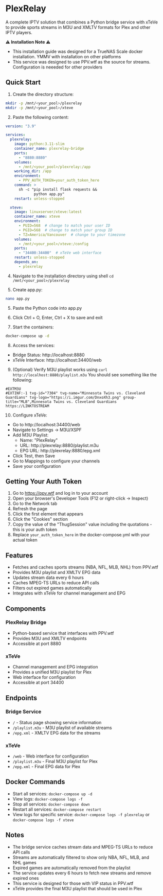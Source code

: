 # PlexRelay

A complete IPTV solution that combines a Python bridge service with xTeVe to provide sports streams in M3U and XMLTV formats for Plex and other IPTV players.

**⚠️ Installation Note ⚠️**
- This installation guide was designed for a TrueNAS Scale docker installation. YMMV with installation on other platforms
- This service was designed to use PPV.wtf as the source for streams. Configuration is neeeded for other providers

## Quick Start

1. Create the directory structure:
```bash
mkdir -p /mnt/<your_pool>/plexrelay
mkdir -p /mnt/<your_pool>/xteve
```

2. Paste the following content:
```yaml
version: "3.9"

services:
  plexrelay:
    image: python:3.11-slim
    container_name: plexrelay-bridge
    ports:
      - "8880:8880"
    volumes:
      - /mnt/<your_pool>/plexrelay:/app
    working_dir: /app
    environment:
      - PPV_AUTH_TOKEN=your_auth_token_here
    command: >
      sh -c "pip install flask requests &&
             python app.py"
    restart: unless-stopped

  xteve:
    image: linuxserver/xteve:latest
    container_name: xteve
    environment:
      - PUID=568  # change to match your user ID
      - PGID=568  # change to match your group ID
      - TZ=America/Vancouver  # change to your timezone
    volumes:
      - /mnt/<your_pool>/xteve:/config
    ports:
      - "34400:34400"  # xTeVe web interface
    restart: unless-stopped
    depends_on:
      - plexrelay
```

4. Navigate to the installation directory using shell
`cd /mnt/<your_pool>/plexrelay`

3. Create app.py:
```bash
nano app.py
```

5. Paste the Python code into app.py

6. Click Ctrl + O, Enter, Ctrl + X to save and exit

7. Start the containers:
```bash
docker-compose up -d
```

8. Access the services:
- Bridge Status: http://localhost:8880
- xTeVe Interface: http://localhost:34400/web

9. (Optional) Verify M3U playlist works using `curl http://localhost:8880/playlist.m3u`
You should see something like the following:
```m3u
#EXTM3U
#EXTINF:-1 tvg-id="7304" tvg-name="Minnesota Twins vs. Cleveland Guardians" tvg-logo="https://i.imgur.com/DnxoXh3.png" group-title="MLB",Minnesota Twins vs. Cleveland Guardians
https://LINKTOSTREAM
```

10. Configure xTeVe:
   - Go to http://localhost:34400/web
   - Navigate to Settings → M3U/XSPF
   - Add M3U Playlist:
     * Name: "PlexRelay"
     * URL: http://plexrelay:8880/playlist.m3u
     * EPG URL: http://plexrelay:8880/epg.xml
   - Click Test, then Save
   - Go to Mappings to configure your channels
   - Save your configuration


## Getting Your Auth Token

1. Go to https://ppv.wtf and log in to your account
2. Open your browser's Developer Tools (F12 or right-click -> Inspect)
3. Go to the Network tab
4. Refresh the page
5. Click the first element that appears
6. Click the "Cookies" section
7. Copy the value of the "ThugSession" value including the quotations - this is your auth token
8. Replace `your_auth_token_here` in the docker-compose.yml with your actual token

## Features
- Fetches and caches sports streams (NBA, NFL, MLB, NHL) from PPV.wtf
- Provides M3U playlist and XMLTV EPG data
- Updates stream data every 6 hours
- Caches MPEG-TS URLs to reduce API calls
- Filters out expired games automatically
- Integrates with xTeVe for channel management and EPG

## Components

### PlexRelay Bridge
- Python-based service that interfaces with PPV.wtf
- Provides M3U and XMLTV endpoints
- Accessible at port 8880

### xTeVe
- Channel management and EPG integration
- Provides a unified M3U playlist for Plex
- Web interface for configuration
- Accessible at port 34400

## Endpoints

### Bridge Service
- `/` - Status page showing service information
- `/playlist.m3u` - M3U playlist of available streams
- `/epg.xml` - XMLTV EPG data for the streams

### xTeVe
- `/web` - Web interface for configuration
- `/playlist.m3u` - Final M3U playlist for Plex
- `/epg.xml` - Final EPG data for Plex

## Docker Commands

- Start all services: `docker-compose up -d`
- View logs: `docker-compose logs -f`
- Stop all services: `docker-compose down`
- Restart all services: `docker-compose restart`
- View logs for specific service: `docker-compose logs -f plexrelay` or `docker-compose logs -f xteve`

## Notes

- The bridge service caches stream data and MPEG-TS URLs to reduce API calls
- Streams are automatically filtered to show only NBA, NFL, MLB, and NHL games
- Expired games are automatically removed from the playlist
- The service updates every 6 hours to fetch new streams and remove expired ones
- This service is designed for those with VIP status in PPV.wtf
- xTeVe provides the final M3U playlist that should be used in Plex
